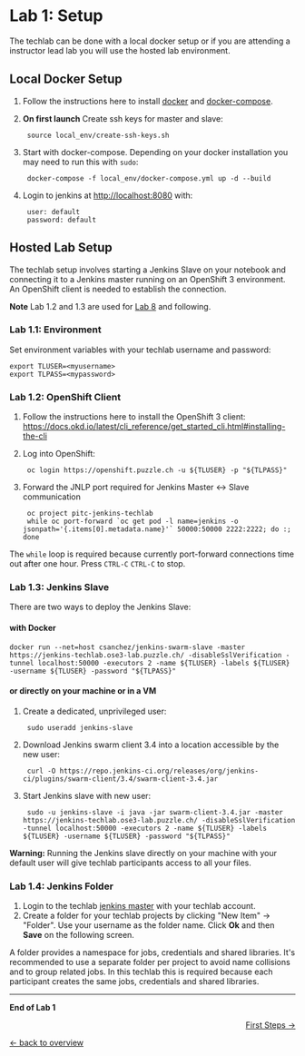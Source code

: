 # Lab 1: Setup

The techlab can be done with a local docker setup or if you are attending a instructor lead lab you will use the hosted lab environment.


## Local Docker Setup

1. Follow the instructions here to install [docker](https://docs.docker.com/get-docker/) and [docker-compose](https://docs.docker.com/compose/install/).
2. **On first launch** Create ssh keys for master and slave:

        source local_env/create-ssh-keys.sh

3. Start with docker-compose. Depending on your docker installation you may need to run this with `sudo`:

        docker-compose -f local_env/docker-compose.yml up -d --build

4. Login to jenkins at <http://localhost:8080> with:

        user: default
        password: default


## Hosted Lab Setup

The techlab setup involves starting a Jenkins Slave on your notebook and connecting it
to a Jenkins master running on an OpenShift 3 environment. An OpenShift client is needed
to establish the connection.

**Note** Lab 1.2 and 1.3 are used for [Lab 8](08_tools.md) and following.


### Lab 1.1: Environment

Set environment variables with your techlab username and password:

    export TLUSER=<myusername>
    export TLPASS=<mypassword>


### Lab 1.2: OpenShift Client

1. Follow the instructions here to install the OpenShift 3 client:
<https://docs.okd.io/latest/cli_reference/get_started_cli.html#installing-the-cli>

2. Log into OpenShift:

        oc login https://openshift.puzzle.ch -u ${TLUSER} -p "${TLPASS}"

3. Forward the JNLP port required for Jenkins Master <-> Slave communication

        oc project pitc-jenkins-techlab
        while oc port-forward `oc get pod -l name=jenkins -o jsonpath='{.items[0].metadata.name}'` 50000:50000 2222:2222; do :; done

The ``while`` loop  is required because currently port-forward connections time out after one hour.
Press ``CTRL-C`` ``CTRL-C`` to stop.


### Lab 1.3: Jenkins Slave

There are two ways to deploy the Jenkins Slave:


#### with Docker

    docker run --net=host csanchez/jenkins-swarm-slave -master https://jenkins-techlab.ose3-lab.puzzle.ch/ -disableSslVerification -tunnel localhost:50000 -executors 2 -name ${TLUSER} -labels ${TLUSER} -username ${TLUSER} -password "${TLPASS}"


#### or directly on your machine or in a VM

1. Create a dedicated, unprivileged user:

        sudo useradd jenkins-slave

2. Download Jenkins swarm client 3.4 into a location accessible by the new user:

        curl -O https://repo.jenkins-ci.org/releases/org/jenkins-ci/plugins/swarm-client/3.4/swarm-client-3.4.jar

3. Start Jenkins slave with new user:

        sudo -u jenkins-slave -i java -jar swarm-client-3.4.jar -master https://jenkins-techlab.ose3-lab.puzzle.ch/ -disableSslVerification -tunnel localhost:50000 -executors 2 -name ${TLUSER} -labels ${TLUSER} -username ${TLUSER} -password "${TLPASS}"

**Warning:** Running the Jenkins slave directly on your machine with your default user
will give techlab participants access to all your files.


### Lab 1.4: Jenkins Folder

1. Login to the techlab [jenkins master](https://jenkins-techlab.ose3-lab.puzzle.ch/) with your techlab account.
2. Create a folder for your techlab projects by clicking "New Item" -> "Folder". Use your username
as the folder name. Click **Ok** and then **Save** on the following screen.

A folder provides a namespace for jobs, credentials and shared libraries. It's recommended
to use a separate folder per project to avoid name collisions and to group related jobs.
In this techlab this is required because each participant creates the same jobs, credentials and shared libraries.

---

**End of Lab 1**

<p width="100px" align="right"><a href="02_first_steps.md">First Steps →</a></p>

[← back to overview](../README.md)
